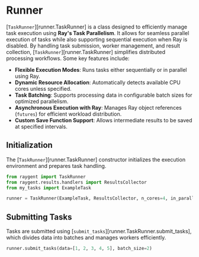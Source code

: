 # Runner

[`TaskRunner`][runner.TaskRunner] is a class designed to efficiently manage task execution using **Ray's Task Parallelism**.
It allows for seamless parallel execution of tasks while also supporting sequential execution when Ray is disabled.
By handling task submission, worker management, and result collection, [`TaskRunner`][runner.TaskRunner] simplifies distributed processing workflows.
Some key features include:

-   **Flexible Execution Modes**: Runs tasks either sequentially or in parallel using Ray.
-   **Dynamic Resource Allocation**: Automatically detects available CPU cores unless specified.
-   **Task Batching**: Supports processing data in configurable batch sizes for optimized parallelism.
-   **Asynchronous Execution with Ray**: Manages Ray object references (`futures`) for efficient workload distribution.
-   **Custom Save Function Support**: Allows intermediate results to be saved at specified intervals.

## Initialization

The [`TaskRunner`][runner.TaskRunner] constructor initializes the execution environment and prepares task handling.

```python
from raygent import TaskRunner
from raygent.results.handlers import ResultsCollector
from my_tasks import ExampleTask

runner = TaskRunner(ExampleTask, ResultsCollector, n_cores=4, in_parallel=True)
```

## Submitting Tasks

Tasks are submitted using [`submit_tasks`][runner.TaskRunner.submit_tasks], which divides data into batches and manages workers efficiently.

```python
runner.submit_tasks(data=[1, 2, 3, 4, 5], batch_size=2)
```
